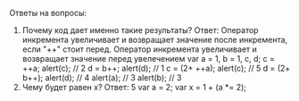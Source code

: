 Ответы на вопросы:
1. Почему код дает именно такие результаты? Ответ: Оператор инкремента увеличивает и возвращает значение после инкремента, если "++" стоит перед. Оператор инкремента увеличивает и возвращает значение перед увелечением
    var a = 1, b = 1, c, d;
    c = ++a; alert(c); // 2 
    d = b++; alert(d); // 1
    c = (2+ ++a); alert(c); // 5
    d = (2+ b++); alert(d); // 4
    alert(a); // 3
    alert(b); // 3
2. Чему будет равен x? Ответ: 5
    var a = 2;
    var x = 1 + (a *= 2);
